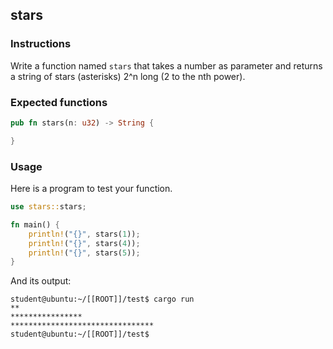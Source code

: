 ## stars

### Instructions

Write a function named `stars` that takes a number as
parameter and returns a string of stars (asterisks) 2^n long (2 to the nth power).

### Expected functions

```rust
pub fn stars(n: u32) -> String {

}
```

### Usage

Here is a program to test your function.

```rust
use stars::stars;

fn main() {
    println!("{}", stars(1));
    println!("{}", stars(4));
    println!("{}", stars(5));
}
```

And its output:

```console
student@ubuntu:~/[[ROOT]]/test$ cargo run
**
****************
********************************
student@ubuntu:~/[[ROOT]]/test$
```
